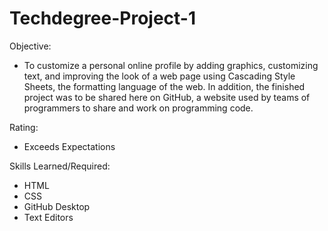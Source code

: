 # Techdegree-Project-1
Objective:
- To customize a personal online profile by adding graphics, customizing text, and improving the look of a web page using Cascading Style Sheets, the formatting language of the web. In addition, the finished project was to be shared here on GitHub, a website used by teams of programmers to share and work on programming code.

Rating:
- Exceeds Expectations

Skills Learned/Required:
- HTML
- CSS
- GitHub Desktop
- Text Editors
